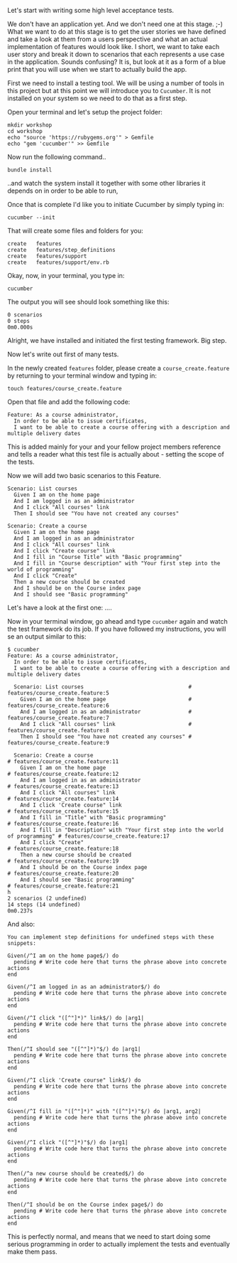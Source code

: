 Let's start with writing some high level acceptance tests.

We don't have an application yet. And we don't need one at this stage. ;-)
What we want to do at this stage is to get the user stories we have defined and take a look at them from a users perspective
and what an actual implementation of features would look like. I short, we want to take each user story and break it down to
scenarios that each represents a use case in the application. Sounds confusing? It is, but look at it as a form of a blue print
that you will use when we start to actually build the app.

First we need to install a testing tool. We will be using a number of tools in this project but at this point we will introduce you to `Cucumber`.
It is not installed on your system so we need to do that as a first step.

Open your terminal and let's setup the project folder:

```
mkdir workshop
cd workshop
echo "source 'https://rubygems.org'" > Gemfile
echo "gem 'cucumber'" >> Gemfile
```

Now run the following command..

```
bundle install
```

..and watch the system install it together with some other libraries it depends on in order to be able to run,

Once that is complete I'd like you to initiate Cucumber by simply typing in:
 ```
 cucumber --init
 ```
 That will create some files and folders for you:

```
create   features
create   features/step_definitions
create   features/support
create   features/support/env.rb
```

Okay, now, in your terminal, you type in:
```
cucumber
```
The output you will see should look something like this:

```
0 scenarios
0 steps
0m0.000s
```

Alright, we have installed and initiated the first testing framework. Big step.

Now let's write out first of many tests.

In the newly created `features` folder, please create a `course_create.feature` by returning to your terminal window and  typing in:
```
touch features/course_create.feature
```

Open that file and add the following code:

```
Feature: As a course administrator,
  In order to be able to issue certificates,
  I want to be able to create a course offering with a description and multiple delivery dates
```

This is added mainly for your and your fellow project members reference and tells a reader what this test file is actually about - setting the scope of the tests.

Now we will add two basic scenarios to this Feature.

```
Scenario: List courses
  Given I am on the home page
  And I am logged in as an administrator
  And I click "All courses" link
  Then I should see "You have not created any courses"

Scenario: Create a course
  Given I am on the home page
  And I am logged in as an administrator
  And I click "All courses" link
  And I click "Create course" link
  And I fill in "Course Title" with "Basic programming"
  And I fill in "Course description" with "Your first step into the world of programming"
  And I click "Create"
  Then a new course should be created
  And I should be on the Course index page
  And I should see "Basic programming"
```

Let's have a look at the first one: ....

Now in your terminal window, go ahead and type `cucumber` again and watch the test framework do its job. If you have followed my instructions, you will se an output similar to this:
```
$ cucumber
Feature: As a course administrator,
  In order to be able to issue certificates,
  I want to be able to create a course offering with a description and multiple delivery dates

  Scenario: List courses                                 # features/course_create.feature:5
    Given I am on the home page                          # features/course_create.feature:6
    And I am logged in as an administrator               # features/course_create.feature:7
    And I click "All courses" link                       # features/course_create.feature:8
    Then I should see "You have not created any courses" # features/course_create.feature:9

  Scenario: Create a course                                                          # features/course_create.feature:11
    Given I am on the home page                                                      # features/course_create.feature:12
    And I am logged in as an administrator                                           # features/course_create.feature:13
    And I click "All courses" link                                                   # features/course_create.feature:14
    And I click 'Create course" link                                                 # features/course_create.feature:15
    And I fill in "Title" with "Basic programming"                                   # features/course_create.feature:16
    And I fill in "Description" with "Your first step into the world of programming" # features/course_create.feature:17
    And I click "Create"                                                             # features/course_create.feature:18
    Then a new course should be created                                              # features/course_create.feature:19
    And I should be on the Course index page                                         # features/course_create.feature:20
    And I should see "Basic programming"                                             # features/course_create.feature:21
h
2 scenarios (2 undefined)
14 steps (14 undefined)
0m0.237s
```
And also:

```
You can implement step definitions for undefined steps with these snippets:

Given(/^I am on the home page$/) do
  pending # Write code here that turns the phrase above into concrete actions
end

Given(/^I am logged in as an administrator$/) do
  pending # Write code here that turns the phrase above into concrete actions
end

Given(/^I click "([^"]*)" link$/) do |arg1|
  pending # Write code here that turns the phrase above into concrete actions
end

Then(/^I should see "([^"]*)"$/) do |arg1|
  pending # Write code here that turns the phrase above into concrete actions
end

Given(/^I click 'Create course" link$/) do
  pending # Write code here that turns the phrase above into concrete actions
end

Given(/^I fill in "([^"]*)" with "([^"]*)"$/) do |arg1, arg2|
  pending # Write code here that turns the phrase above into concrete actions
end

Given(/^I click "([^"]*)"$/) do |arg1|
  pending # Write code here that turns the phrase above into concrete actions
end

Then(/^a new course should be created$/) do
  pending # Write code here that turns the phrase above into concrete actions
end

Then(/^I should be on the Course index page$/) do
  pending # Write code here that turns the phrase above into concrete actions
end
```

This is perfectly normal, and means that we need to start doing some serious programming in order to actually implement the tests and eventually make them pass.
